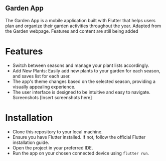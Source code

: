## Garden App
The Garden App is a mobile application built with Flutter that helps users plan and organize their garden activities throughout the year. Adapted from the Garden webpage. Features and content are still being added

# Features
- Switch between seasons and manage your plant lists accordingly.
- Add New Plants: Easily add new plants to your garden for each season, and saves list for each user.
- The app's theme changes based on the selected season, providing a visually appealing experience.
- The user interface is designed to be intuitive and easy to navigate.
Screenshots
[Insert screenshots here]

# Installation
- Clone this repository to your local machine.
- Ensure you have Flutter installed. If not, follow the official Flutter installation guide.
- Open the project in your preferred IDE.
- Run the app on your chosen connected device using `flutter run`.
